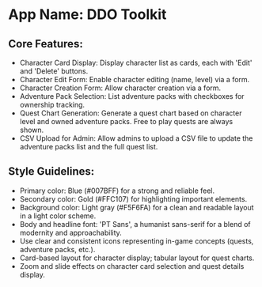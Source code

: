 # **App Name**: DDO Toolkit

## Core Features:

- Character Card Display: Display character list as cards, each with 'Edit' and 'Delete' buttons.
- Character Edit Form: Enable character editing (name, level) via a form.
- Character Creation Form: Allow character creation via a form.
- Adventure Pack Selection: List adventure packs with checkboxes for ownership tracking.
- Quest Chart Generation: Generate a quest chart based on character level and owned adventure packs. Free to play quests are always shown.
- CSV Upload for Admin: Allow admins to upload a CSV file to update the adventure packs list and the full quest list.

## Style Guidelines:

- Primary color: Blue (#007BFF) for a strong and reliable feel.
- Secondary color: Gold (#FFC107) for highlighting important elements.
- Background color: Light gray (#F5F6FA) for a clean and readable layout in a light color scheme.
- Body and headline font: 'PT Sans', a humanist sans-serif for a blend of modernity and approachability.
- Use clear and consistent icons representing in-game concepts (quests, adventure packs, etc.).
- Card-based layout for character display; tabular layout for quest charts.
- Zoom and slide effects on character card selection and quest details display.